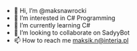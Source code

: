 - 👋 Hi, I’m @maksnawrocki
- 👀 I’m interested in C# Programming
- 🌱 I’m currently learning C#
- 💞️ I’m looking to collaborate on SadyyBot
- 📫 How to reach me maksik.n@interia.pl

<!---
maksnawrocki/maksnawrocki is a ✨ special ✨ repository because its `README.md` (this file) appears on your GitHub profile.
You can click the Preview link to take a look at your changes.
--->

